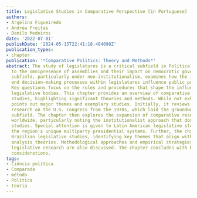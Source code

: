 ```yaml
---
title: Legislative Studies in Comparative Perspective [in Portuguese]
authors:
- Argelina Figueiredo
- Andréa Freitas
- Danilo Medeiros
date: '2022-07-01'
publishDate: '2024-05-15T22:41:18.404090Z'
publication_types:
- chapter
publication: '*Comparative Politics: Theory and Methods*'
abstract: The study of legislatures is a critical subfield in Political Science due
  to the omnipresence of assemblies and their impact on democratic governance. This
  subfield, particularly under neo-institutionalism, examines how the internal organization
  and decision-making processes within legislatures influence public policy outcomes.
  Key questions focus on the rules and procedures that shape the influence of various
  legislative bodies. This chapter provides an overview of comparative legislative
  studies, highlighting significant theories and methods. While not exhaustive, it
  points out major themes and exemplary studies. Initially, it reviews foundational
  research on the U.S. Congress from the 1970s, which laid the groundwork for the
  subfield. The chapter then explores the expansion of comparative research to legislatures
  worldwide, particularly noting the institutionalist approach that dominates current
  studies. Special attention is given to Latin American legislative studies due to
  the region's unique multiparty presidential systems. Further, the chapter examines
  Brazilian legislative studies, identifying key themes that align with comparative
  analysis theories. Methodological approaches and empirical strategies in comparative
  legislative research are also discussed. The chapter concludes with brief final
  considerations.
tags:
- Ciência política
- Comparada
- método
- Política
- teoria
---
```

